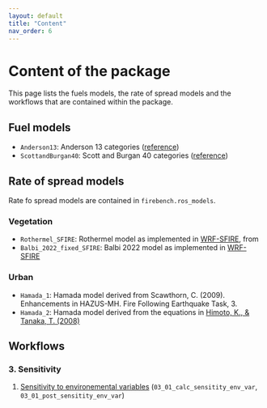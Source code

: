 ```yaml
---
layout: default
title: "Content"
nav_order: 6
---
```


# Content of the package

This page lists the fuels models, the rate of spread models and the workflows that are contained within the package.

## Fuel models

- `Anderson13`: Anderson 13 categories ([reference](https://www.fs.usda.gov/rm/pubs_int/int_gtr122.pdf))
- `ScottandBurgan40`: Scott and Burgan 40 categories ([reference](https://www.fs.usda.gov/rm/pubs_series/rmrs/gtr/rmrs_gtr153.pdf))

## Rate of spread models

Rate fo spread models are contained in `firebench.ros_models`.

### Vegetation
- `Rothermel_SFIRE`: Rothermel model as implemented in [WRF-SFIRE](https://github.com/openwfm/WRF-SFIRE), from 
- `Balbi_2022_fixed_SFIRE`: Balbi 2022 model as implemented in [WRF-SFIRE](https://github.com/openwfm/WRF-SFIRE)

### Urban
- `Hamada_1`: Hamada model derived from Scawthorn, C. (2009). Enhancements in HAZUS-MH. Fire Following Earthquake Task, 3.
- `Hamada_2`: Hamada model derived from the equations in [Himoto, K., & Tanaka, T. (2008)](https://doi.org/10.1016/j.firesaf.2007.12.008)

## Workflows

### 3. Sensitivity

1. [Sensitivity to environemental variables](./workflows/sensitivity/ros_sensitivity.md) (`03_01_calc_sensitity_env_var`, `03_01_post_sensitity_env_var`)